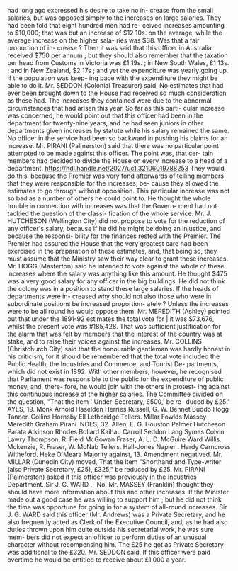 had long ago expressed his desire to take no in- crease from the small salaries, but was opposed simply to the increases on large salaries. They had been told that eight hundred men had re- ceived increases amounting to $10,000; that was but an increase of $12 10s. on the average, while the average increase on the higher sala- ries was $38. Was that a fair proportion of in- crease ? Then it was said that this officer in Australia received $750 per annum ; but they should also remember that the taxation per head from Customs in Victoria was £1 19s. ; in New South Wales, £1 13s. ; and in New Zealand, $2 17s ; and yet the expenditure was yearly going up. If the population was keep- ing pace with the expenditure they might be able to do it. Mr. SEDDON (Colonial Treasurer) said, No estimates that had ever been brought down to the House had received so much consideration as these had. The increases they contained were due to the abnormal circumstances that had arisen this year. So far as this parti- cular increase was concerned, he would point out that this officer had been in the department for twenty-nine years, and he had seen juniors in other departments given increases by statute while his salary remained the same. No officer in the service had been so backward in pushing his claims for an increase. Mr. PIRANI (Palmerston) said that there was no particular point attempted to be made against this officer. The point was, that cer- tain members had decided to divide the House on every increase to a head of a department. https://hdl.handle.net/2027/uc1.32106019788253 They would do this, because the Premier was very fond afterwards of telling members that they were responsible for the increases, be- cause they allowed the estimates to go through without opposition. This particular increase was not so bad as a number of others he could point to. He thought the whole trouble in connection with increases was that the Govern- ment had not tackled the question of the classi- fication of the whole service. Mr. J. HUTCHESON (Wellington City) did not propose to vote for the reduction of any officer's salary, because if he did he might be doing an injustice, and because the responsi- bility for the finances rested with the Premier. The Premier had assured the House that the very greatest care had been exercised in the preparation of these estimates, and, that being so, they must assume that the Ministry saw their way clear to grant these increases. Mr. HOGG (Masterton) said he intended to vote against the whole of these increases where the salary was anything like this amount. He thought $475 was a very good salary for any officer in the big buildings. He did not think the colony was in a position to stand these large salaries. If the heads of departments were in- creased why should not also those who were in subordinate positions be increased proportion- ately ? Unless the increases were to be all round he would oppose them. Mr. MEREDITH (Ashley) pointed out that under the 1891-92 estimates the total vote for | it was $73,676, whilst the present vote was #185,428. That was sufficient justification for the alarm that was felt by members that the interest of the country was at stake, and to raise their voices against the increases. Mr. COLLINS (Christchurch City) said that the honourable gentleman was hardly honest in his criticism, for it should be remembered that the total vote included the Public Health, the Industries and Commerce, and Tourist De- partments, which did not exist in 1892. With other members, however, he recognised that Parliament was responsible to the public for the expenditure of public money, and, there- fore, he would join with the others in protest- ing against this continuous increase of the higher salaries. The Committee divided on the question, "That the item ' Under-Secretary, £500,' be re- duced by £25." AYES, 19. Monk Arnold Haselden Herries Russell, G. W. Bennet Buddo Hogg Tanner. Collins Hornsby Ell Lethbridge Tellers. Millar Fowlds Massey Meredith Graham Pirani. NOES, 32. Allen, E. G. Houston Palmer Hutcheson Parata Atkinson Rhodes Bollard Kaihau Carroll Seddon Lang Symes Colvin Lawry Thompson, R. Field McGowan Fraser, A. L. D. McGuire Ward Willis. Mckenzie, R. Fraser, W. McNab Tellers. Hall-Jones Napier . Hardy Carncross Witheford. Heke O'Meara Majority against, 13. Amendment negatived. Mr. MILLAR (Dunedin City) moved, That the item "Shorthand and Type-writer (also Private Secretary, £25), £325," be reduced by £25. Mr. PIRANI (Palmerston) asked if this officer was previously in the Industries Department. Sir J. G. WARD .- No. Mr. MASSEY (Franklin) thought they should have more information about this and other increases. If the Minister made out a good case he was willing to support him ; but he did not think the time was opportune for going in for a system of all-round increases. Sir J. G. WARD said this officer (Mr. Andrews) was a Private Secretary, and he also frequently acted as Clerk of the Executive Council, and, as he had also duties thrown upon him quite outside his secretarial work, he was sure mem- bers did not expect an officer to perform duties of an unusual character without recompensing him. The £25 he got as Private Secretary was additional to the £320. Mr. SEDDON said, If this officer were paid overtime he would be entitled to receive about £1,000 a year. 